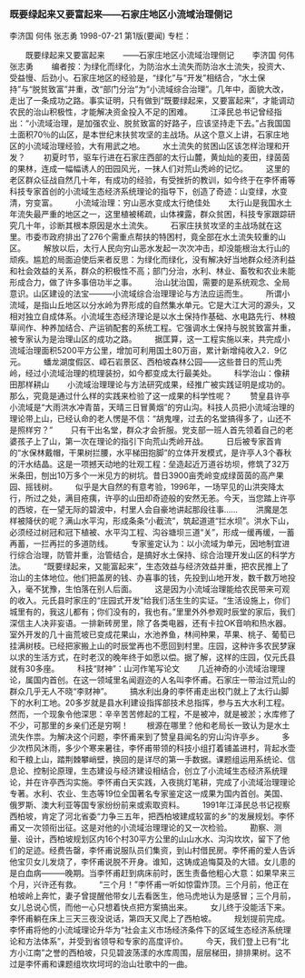 ### 既要绿起来又要富起来——石家庄地区小流域治理侧记
李济国  何伟  张志勇
1998-07-21
第1版(要闻)
专栏：

　　既要绿起来又要富起来
　　——石家庄地区小流域治理侧记
　　李济国  何伟  张志勇
　　编者按：为绿化而绿化，为防治水土流失而防治水土流失，投资大、受益慢、后劲小。石家庄地区的经验是，“绿化”与“开发”相结合，“水土保持”与“脱贫致富”并重，改“部门分治”为“小流域综合治理”。几年中，面貌大改，走出了一条成功之路。事实证明，只有做到“既要绿起来，又要富起来”，才能调动农民的治山积极性，才能解决资金投入不足的困难。
　　江泽民总书记曾经指出：“小流域治理，是加强农业、脱贫致富的好路子，应该坚持走下去。”占我国国土面积70％的山区，是本世纪末扶贫攻坚的主战场。从这个意义上讲，石家庄地区的小流域治理经验，大有用武之地。
　　水土流失的贫困山区该怎样治理和开发？
　　初夏时节，驱车行进在石家庄西部的太行山麓，黄灿灿的麦田，绿茵茵的果林，连成一幅幅诱人的田园风光，一抹人们对荒山秃岭的记忆。
　　这里的老区群众征战自然几十年，有成功的经验，有受挫折的教训，如今终于在李怀甫等科技专家首创的小流域生态经济系统理论的指导下，创造了奇迹：山变绿，水变清，穷变富。
　　小流域治理：穷山恶水变成太行绝佳处
　　太行山是我国水土年流失最严重的地区之一，这里植被稀疏，山体裸露，群众贫困，科技专家跟踪研究几十年，诊断其根本原因是水土流失。
　　石家庄扶贫攻坚的主战场就在这里。市委市政府排出了276个需重点帮扶的特困村，竟全部在水土流失较重的山区。
　　解放以后，太行人民向穷山恶水发起一次次冲击，却没能根治太行山的顽疾。尴尬的局面迫使后来者反思：为绿化而绿化，没有解决好当地群众经济利益和社会效益的关系，群众的积极性不高；部门分治，水利、林业、畜牧和农业未能形成合力，做了许多事倍功半之事。
　　治山犹治国，需要的是系统观念、全局意识。山区建设的法宝———小流域综合治理理论与方法应运而生。
　　所谓小流域，是指山丘地区以分水岭为界形成的自然集水单元。它是大江大河的源头，又相对独立自成体系。小流域生态经济理论是以水土保持作基础、水电路先行、林粮草间作、种养加结合、产运销配套的系统工程。它强调水土保持与脱贫致富并重，被专家认为是治理山区的成功之路。
　　据匡算，这一工程实施以来，共完成小流域治理面积5200平方公里，增加可利用国土80万亩，累计新增纯收入2．9亿元。
　　蟠龙湖度假区、嶂石岩景区、西柏坡森林公园——这些昔日的荒山秃岭，经过小流域治理的梳理装扮，如今都变成太行最美处。
　　科学治山：像耕田那样耕山
　　小流域治理理论与方法研究成果，经推广被实践证明是成功的。那么，究竟是通过什么样的实践来检验了这一成果的科学性呢？
　　赞皇县许亭小流域是“大雨洪水冲青苗，天晴三日冒黄烟”的穷山沟。科技人员把小流域治理的理论带上山，已经认命的老人愣是不信：“胡鬼哩，过去的名堂搞得多了，山还不是照样穷？”
　　只有干出名堂，群众才会折服。党支部一班人首先领着自己的老婆孩子上了山，第一次在理论的指引下向荒山秃岭开战。
　　日后被专家首肯的“水保林戴帽，干果树拦腰，水平梯田抱脚”的立体开发模式，是许亭人3个春秋的汗水结晶。这是一项撼天动地的壮观工程：垒造起近万道谷坊坝，修筑了32万米条田，刨出10万多个一米见方的树坑。昔日3900亩秃岭变成绿茵茵的高产果园、摇钱树。
　　似乎是大自然的有意考验，1996年，一场罕见的山洪突降太行，所过之处，满目疮痍，许亭的山田却奇迹般的安然无恙。今天，当您踏上许亭的西坡，在一望无际的碧波中，村里人会自豪地讲起那段往事……
　　洪魔是怎样被降伏的呢？满山水平沟，形成条条“小截流”，筑起道道“拦水坝”。洪水下山，必须经过树冠和冠下植被、水平沟工程、沟谷塘坝三道“关”，形成一缓再缓，一蓄再蓄，一拦再拦的多道防线。
　　专家鉴定认为：以小流域为单元，因地制宜进行综合治理，防管并重，治管结合，是搞好水土保持、综合治理开发山区的科学方法。
　　“既要绿起来，又能富起来”，生态效益与经济效益并重，把农民推上了治山的主体地位。他们把盖房的钱、办喜事的钱，先投到山地开发，数千数万地投入，毫不犹豫，生怕落在别人后面。
　　这是因为小流域治理能给农民带来可观的收入。元氏县时家庄的“庄园式开发”给我们活生生的实证。“生活设施上，你们城里有的，我这儿都有；你们没有的，我也有。”里里外外参观时辰堂的家后，我们深信主人决非妄语。一排新砖房里，除了各类电器，还有卡拉OK音响和热水器。室外开发的几十亩荒坡已变成花果山，水池养鱼，林间种果，苹果、桃子、葡萄已挂满树枝。已经把家搬上山的时辰堂再也不愿回到村里。庄园，这种许多农民梦寐以求的生活方式，在时老汉的晚年终于如愿以偿。据了解，这样的庄园，仅元氏县就有30多座。
　　科技“财神”：山河作笔写论文
　　几近神奇的小流域治理理论，属国内首创。在这一领域里名闻遐迩的人名叫李怀甫。石家庄一带治过荒山的群众几乎无人不晓“李财神”。
　　搞水利出身的李怀甫走出校门就上了太行山脚下的水利工地。20多岁就是县水利建设指挥部技术总指挥，参与五大水利工程。然而，一个现象令他深思：辛辛苦苦修起的工程，不是被冲，就是被淤；水库修了不少，可那里的乡亲们还是穷啊！
　　根源在哪里？他和老局长一致认为是水土流失作祟。为解决这个问题，李怀甫来到了赞皇县闻名的穷山沟许亭乡。
　　多少次栉风沐雨，多少个寒来暑往，李怀甫带领的科技小组打着铺盖进村，背起水壶和干粮上山，踏荆棘攀峭壁，换回的是详尽的第一手数据。课题组运用系统论、信息论、控制论原理，生态建设与经济建设相结合，创立了小流域生态经济系统理论，并在许亭西沟实施。李怀甫白天实践，入夜挑灯笔耕，完成了小流域治理理论专著。水利、农业、生态等19位全国著名专家鉴定这一成果为国内首创。美国、俄罗斯、澳大利亚等国专家纷纷前来或索取资料。
　　1991年江泽民总书记视察西柏坡，肯定了河北省委“力争三五年，把西柏坡建成较富的乡”的发展规划。李怀甫又一次领衔出征。这是对他的小流域治理理论的又一次检验。
　　勘察、测量、设计，西柏坡规划区内16个村30平方公里的山山水水、沟沟坎坎，留下了他们的足迹。经费告罄，李怀甫说服队员们集资，到山村借民房。李怀甫的爱人告诉他宝贝女儿发烧了，李怀甫说脱不开身。谁知，这铸成追悔莫及的大错。女儿患的是白血病———晚期。当李怀甫赶到病床前时，医生责备他粗心大意：如果早来三个月，兴许还有救。
　　“三个月！”李怀甫一听如惊雷炸顶。三个月前，他正在柏坡岭上奔忙，妻子曾提醒他带女儿去看医生，他马虎地认为是感冒；三个月前，女儿总说心慌，而他一心只想着快点把方案搞出来。
　　女儿终于没能活下来。李怀甫躺在床上三天三夜没说话，第四天又爬上了西柏坡。
　　规划提前完成。李怀甫将他的小流域理论升华为“社会主义市场经济条件下的区域生态经济系统理论和方法体系”，并受到省领导和专家的高度评价。
　　今天，我们登上已有“北方小江南”之誉的西柏坡，只见碧波荡漾的水库周围，层层梯田，排排果树。这不过是李怀甫和课题组坎坎坷坷的治山壮歌中的一曲。
